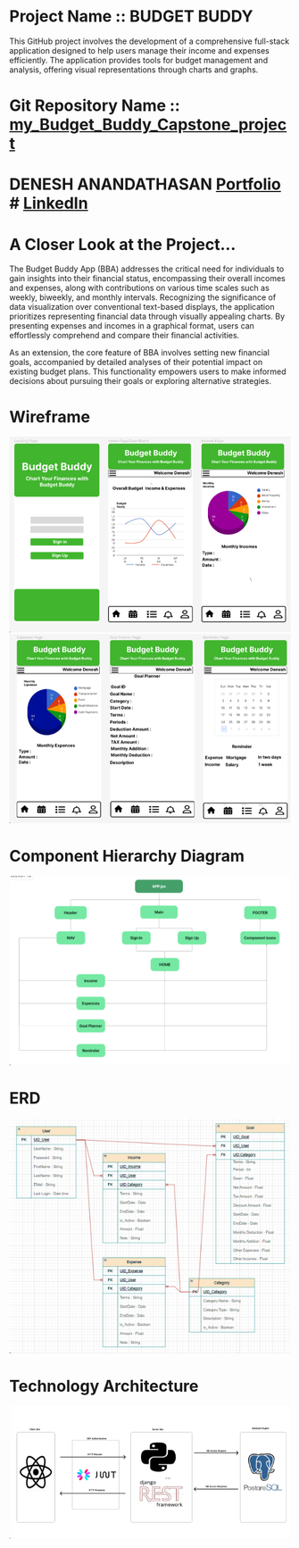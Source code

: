# Project Name ::  BUDGET BUDDY

This GitHub project involves the development of a comprehensive full-stack application designed to help users manage their income and expenses efficiently. The application provides tools for budget management and analysis, offering visual representations through charts and graphs.

# Git Repository Name ::  [my_Budget_Buddy_Capstone_project](https://github.com/DeneshA/my_Budget_Buddy_Capstone_project)

# DENESH ANANDATHASAN [Portfolio](https://github.com/DeneshA/myPortfolio) # [LinkedIn](www.linkedin.com/in/deneshananthadasan)

# A Closer Look at the Project...
 
 The Budget Buddy App (BBA) addresses the critical need for individuals to gain insights into their financial status, encompassing their overall incomes and expenses, along with contributions on various time scales such as weekly, biweekly, and monthly intervals. Recognizing the significance of data visualization over conventional text-based displays, the application prioritizes representing financial data through visually appealing charts. By presenting expenses and incomes in a graphical format, users can effortlessly comprehend and compare their financial activities.

 As an extension, the core feature of BBA involves setting new financial goals, accompanied by detailed analyses of their potential impact on existing budget plans. This functionality empowers users to make informed decisions about pursuing their goals or exploring alternative strategies.


# Wireframe 
  
![alt text](image-7.png)
![alt text](image-8.png)

# Component Hierarchy Diagram

![alt text](image-2.png)

# ERD 

![alt text](image-3.png)

# Technology Architecture

![alt text](image-4.png)